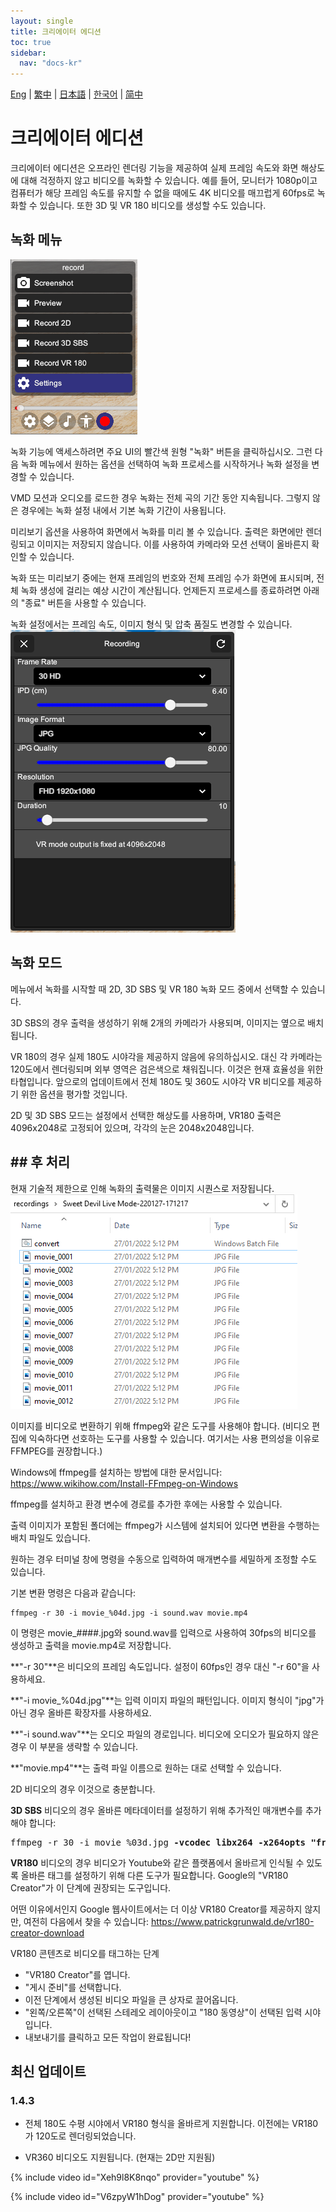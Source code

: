 ```yaml
---
layout: single
title: 크리에이터 에디션
toc: true
sidebar:
  nav: "docs-kr"
---
```

[Eng](/dancexr/creator) | [繁中](/tw/dancexr/creator) | [日本語](/jp/dancexr/creator) | [한국어](/kr/dancexr/creator) | [简中](/zh/dancexr/creator)


# 크리에이터 에디션

크리에이터 에디션은 오프라인 렌더링 기능을 제공하여 실제 프레임 속도와 화면 해상도에 대해 걱정하지 않고 비디오를 녹화할 수 있습니다. 예를 들어, 모니터가 1080p이고 컴퓨터가 해당 프레임 속도를 유지할 수 없을 때에도 4K 비디오를 매끄럽게 60fps로 녹화할 수 있습니다. 또한 3D 및 VR 180 비디오를 생성할 수도 있습니다.

## 녹화 메뉴

![녹화 메뉴](/images/record_menu.png)

녹화 기능에 액세스하려면 주요 UI의 빨간색 원형 "녹화" 버튼을 클릭하십시오. 그런 다음 녹화 메뉴에서 원하는 옵션을 선택하여 녹화 프로세스를 시작하거나 녹화 설정을 변경할 수 있습니다.

VMD 모션과 오디오를 로드한 경우 녹화는 전체 곡의 기간 동안 지속됩니다. 그렇지 않은 경우에는 녹화 설정 내에서 기본 녹화 기간이 사용됩니다.

미리보기 옵션을 사용하여 화면에서 녹화를 미리 볼 수 있습니다. 출력은 화면에만 렌더링되고 이미지는 저장되지 않습니다. 이를 사용하여 카메라와 모션 선택이 올바른지 확인할 수 있습니다.

녹화 또는 미리보기 중에는 현재 프레임의 번호와 전체 프레임 수가 화면에 표시되며, 전체 녹화 생성에 걸리는 예상 시간이 계산됩니다. 언제든지 프로세스를 종료하려면 아래의 "종료" 버튼을 사용할 수 있습니다.

녹화 설정에서는 프레임 속도, 이미지 형식 및 압축 품질도 변경할 수 있습니다.
![녹화 설정](/images/record_setting.png)

## 녹화 모드

메뉴에서 녹화를 시작할 때 2D, 3D SBS 및 VR 180 녹화 모드 중에서 선택할 수 있습니다.

3D SBS의 경우 출력을 생성하기 위해 2개의 카메라가 사용되며, 이미지는 옆으로 배치됩니다.

VR 180의 경우 실제 180도 시야각을 제공하지 않음에 유의하십시오. 대신 각 카메라는 120도에서 렌더링되며 외부 영역은 검은색으로 채워집니다. 이것은 현재 효율성을 위한 타협입니다. 앞으로의 업데이트에서 전체 180도 및 360도 시야각 VR 비디오를 제공하기 위한 옵션을 평가할 것입니다.

2D 및 3D SBS 모드는 설정에서 선택한 해상도를 사용하며, VR180 출력은 4096x2048로 고정되어 있으며, 각각의 눈은 2048x2048입니다.
## ## 후 처리

현재 기술적 제한으로 인해 녹화의 출력물은 이미지 시퀀스로 저장됩니다.
![녹화 이미지](/images/record_images.png)

이미지를 비디오로 변환하기 위해 ffmpeg와 같은 도구를 사용해야 합니다. (비디오 편집에 익숙하다면 선호하는 도구를 사용할 수 있습니다. 여기서는 사용 편의성을 이유로 FFMPEG를 권장합니다.)

Windows에 ffmpeg를 설치하는 방법에 대한 문서입니다: https://www.wikihow.com/Install-FFmpeg-on-Windows

ffmpeg를 설치하고 환경 변수에 경로를 추가한 후에는 사용할 수 있습니다.

출력 이미지가 포함된 폴더에는 ffmpeg가 시스템에 설치되어 있다면 변환을 수행하는 배치 파일도 있습니다.

원하는 경우 터미널 창에 명령을 수동으로 입력하여 매개변수를 세밀하게 조정할 수도 있습니다.

기본 변환 명령은 다음과 같습니다:
```
ffmpeg -r 30 -i movie_%04d.jpg -i sound.wav movie.mp4
```

이 명령은 movie_####.jpg와 sound.wav를 입력으로 사용하여 30fps의 비디오를 생성하고 출력을 movie.mp4로 저장합니다.

**"-r 30"**은 비디오의 프레임 속도입니다. 설정이 60fps인 경우 대신 "-r 60"을 사용하세요.

**"-i movie_%04d.jpg"**는 입력 이미지 파일의 패턴입니다. 이미지 형식이 "jpg"가 아닌 경우 올바른 확장자를 사용하세요.

**"-i sound.wav"**는 오디오 파일의 경로입니다. 비디오에 오디오가 필요하지 않은 경우 이 부분을 생략할 수 있습니다.

**"movie.mp4"**는 출력 파일 이름으로 원하는 대로 선택할 수 있습니다.


2D 비디오의 경우 이것으로 충분합니다.

**3D SBS** 비디오의 경우 올바른 메타데이터를 설정하기 위해 추가적인 매개변수를 추가해야 합니다:
<pre>
ffmpeg -r 30 -i movie_%03d.jpg <b>-vcodec libx264 -x264opts "frame-packing=3"</b> movie.mp4
</pre>

**VR180** 비디오의 경우 비디오가 Youtube와 같은 플랫폼에서 올바르게 인식될 수 있도록 올바른 태그를 설정하기 위해 다른 도구가 필요합니다. Google의 "VR180 Creator"가 이 단계에 권장되는 도구입니다.

어떤 이유에서인지 Google 웹사이트에서는 더 이상 VR180 Creator를 제공하지 않지만, 여전히 다음에서 찾을 수 있습니다: https://www.patrickgrunwald.de/vr180-creator-download

VR180 콘텐츠로 비디오를 태그하는 단계
* "VR180 Creator"를 엽니다.
* "게시 준비"를 선택합니다.
* 이전 단계에서 생성된 비디오 파일을 큰 상자로 끌어옵니다.
* "왼쪽/오른쪽"이 선택된 스테레오 레이아웃이고 "180 동영상"이 선택된 입력 시야입니다.
* 내보내기를 클릭하고 모든 작업이 완료됩니다!

## 최신 업데이트
### 1.4.3
* 전체 180도 수평 시야에서 VR180 형식을 올바르게 지원합니다. 이전에는 VR180가 120도로 렌더링되었습니다.

* VR360 비디오도 지원됩니다. (현재는 2D만 지원됨)

{% include video id="Xeh9l8K8nqo" provider="youtube" %}

{% include video id="V6zpyW1hDog" provider="youtube" %}